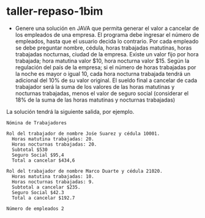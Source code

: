 # taller-repaso-1bim

* Genere una solución en JAVA que permita generar el valor a cancelar de los empleados de una empresa.
El programa debe ingresar el número de empleados, hasta que el usuario decida lo contrario. Por cada empleado se debe preguntar nombre, cédula, horas trabajadas matutinas, horas trabajadas nocturnas, ciudad de la empresa. Existe un valor fijo por hora trabajada; hora matutina valor $10, hora nocturna valor $15. Según la regulación del país de la empresa; si el número de horas trabajadas por la noche es mayor o igual 10, cada hora nocturna trabajada tendrá un adicional del 10% de su valor original.
El sueldo final a cancelar de cada trabajador será la suma de los valores de las horas matutinas y nocturnas trabajadas, menos el valor de seguro social (considerar el 18% de la suma de las horas matutinas y nocturnas trabajadas)

La solución tendrá la siguiente salida, por ejemplo.

```
Nómina de Trabajadores

Rol del trabajador de nombre Jośe Suarez y cédula 10001.
  Horas matutina trabajadas: 20.
  Horas nocturnas trabajadas: 20.
  Subtotal $530
  Seguro Social $95,4
  Total a cancelar $434,6

Rol del trabajador de nombre Marco Duarte y cédula 21020.
  Horas matutina trabajadas: 10.
  Horas nocturnas trabajadas: 9.
  Subtotal a cancelar $235.
  Seguro Social $42.3
  Total a cancelar $192.7

Número de empleados 2
```
